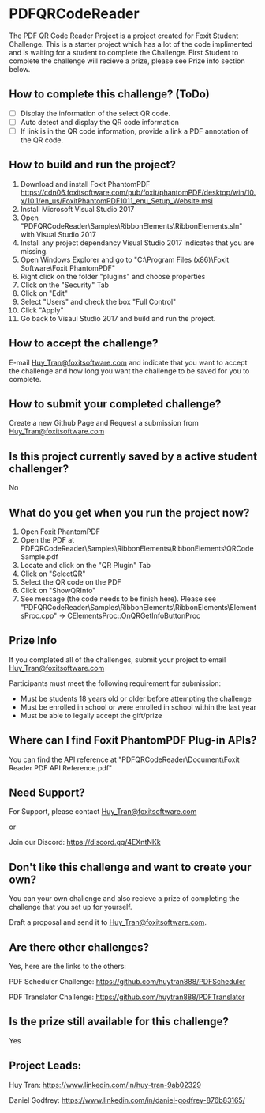 # PDFQRCodeReader

The PDF QR Code Reader Project is a project created for Foxit Student Challenge. This is a starter project which has a lot of the code implimented and is waiting for a student to complete the Challenge. First Student to complete the challenge will recieve a prize, please see Prize info section below.

## How to complete this challenge? (ToDo)
- [ ] Display the information of the select QR code.
- [ ] Auto detect and display the QR code information
- [ ] If link is in the QR code information, provide a link a PDF annotation of the QR code.

## How to build and run the project?
1. Download and install Foxit PhantomPDF https://cdn06.foxitsoftware.com/pub/foxit/phantomPDF/desktop/win/10.x/10.1/en_us/FoxitPhantomPDF1011_enu_Setup_Website.msi
2. Install Microsoft Visual Studio 2017
3. Open "PDFQRCodeReader\Samples\RibbonElements\RibbonElements.sln" with Visual Studio 2017
4. Install any project dependancy Visual Studio 2017 indicates that you are missing.
5. Open Windows Explorer and go to "C:\Program Files (x86)\Foxit Software\Foxit PhantomPDF\"
6. Right click on the folder "plugins" and choose properties
7. Click on the "Security" Tab
8. Click on "Edit"
9. Select "Users" and check the box "Full Control"
10. Click "Apply"
11. Go back to Visaul Studio 2017 and build and run the project.

## How to accept the challenge?
E-mail Huy_Tran@foxitsoftware.com and indicate that you want to accept the challenge and how long you want the challenge to be saved for you to complete.

## How to submit your completed challenge?
Create a new Github Page and Request a submission from Huy_Tran@foxitsoftware.com

## Is this project currently saved by a active student challenger?
No

## What do you get when you run the project now?
1. Open Foxit PhantomPDF
2. Open the PDF at PDFQRCodeReader\Samples\RibbonElements\RibbonElements\QRCodeSample.pdf
3. Locate and click on the "QR Plugin" Tab 
4. Click on "SelectQR"
5. Select the QR code on the PDF
6. Click on "ShowQRInfo"
7. See message (the code needs to be finish here).  Please see "PDFQRCodeReader\Samples\RibbonElements\RibbonElements\ElementsProc.cpp" -> CElementsProc::OnQRGetInfoButtonProc

## Prize Info
If you completed all of the challenges, submit your project to email Huy_Tran@foxitsoftware.com

Participants must meet the following requirement for submission:
* Must be students 18 years old or older before attempting the challenge
* Must be enrolled in school or were enrolled in school within the last year
* Must be able to legally accept the gift/prize

## Where can I find Foxit PhantomPDF Plug-in APIs?
You can find the API reference at "PDFQRCodeReader\Document\Foxit Reader PDF API Reference.pdf"

## Need Support?
For Support, please contact Huy_Tran@foxitsoftware.com

or

Join our Discord: https://discord.gg/4EXntNKk

## Don't like this challenge and want to create your own?
You can your own challenge and also recieve a prize of completing the challenge that you set up for yourself.  

 Draft a proposal and send it to Huy_Tran@foxitsoftware.com.

## Are there other challenges? 
Yes, here are the links to the others:

PDF Scheduler Challenge: https://github.com/huytran888/PDFScheduler

PDF Translator Challenge: https://github.com/huytran888/PDFTranslator

## Is the prize still available for this challenge?
Yes

## Project Leads:
Huy Tran: https://www.linkedin.com/in/huy-tran-9ab02329

Daniel Godfrey: https://www.linkedin.com/in/daniel-godfrey-876b83165/
